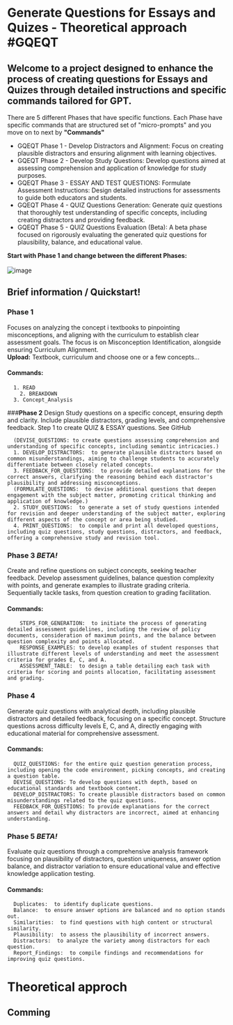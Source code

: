 # Generate Questions for Essays and Quizes - Theoretical approach #GQEQT

## Welcome to a project designed to enhance the process of creating questions for Essays and Quizes through detailed instructions and specific commands tailored for GPT. 

There are 5 different Phases that have specific functions. Each Phase have specific commands that are structured set of "micro-prompts" and you move on to next by **"Commands"** 
<ul>
  <li>GQEQT Phase 1 - Develop Distractors and Alignment: Focus on creating plausible distractors and ensuring alignment with learning objectives.</li>
  <li>GQEQT Phase 2 - Develop Study Questions: Develop questions aimed at assessing comprehension and application of knowledge for study purposes.</li>
  <li>GQEQT Phase 3 - ESSAY AND TEST QUESTIONS: Formulate Assessment Instructions: Design detailed instructions for assessments to guide both educators and students.</li>
  <li>GQEQT Phase 4 - QUIZ Questions Generation: Generate quiz questions that thoroughly test understanding of specific concepts, including creating distractors and providing feedback.</li>
  <li>GQEQT Phase 5 - QUIZ Questions Evaluation (Beta): A beta phase focused on rigorously evaluating the generated quiz questions for plausibility, balance, and educational value.</li>
</ul>


**Start with **Phase 1** and change between the different Phases:**   
<br>![image](https://github.com/tikankika/Generate-Questions-for-Essay-and-Quiz---Theoretical-approach/assets/163601082/365b9a7a-5959-4964-bf6a-bf83a27db62a) </br>




## Brief information / Quickstart!

### **Phase 1** 
Focuses on analyzing the concept i textbooks to pinpointing misconceptions, and aligning with the curriculum to establish clear assessment goals. The focus is on Misconception Identification, alongside ensuring Curriculum Alignment.
<br> **Upload:** Textbook, curriculum and choose one or a few concepts... <br/> 
#### Commands: 
      1. READ 
    	2. BREAKDOWN 
      3. Concept_Analysis
       
  

 
###**Phase 2** 
Design Study questions on a specific concept, ensuring depth and clarity. Include plausible distractors, grading levels, and comprehensive feedback. Step 1 to create QUIZ & ESSAY questions. See GitHub
    
      (DEVISE_QUESTIONS: to create questions assessing comprehension and understanding of specific concepts, including semantic intricacies.)
      1. DEVELOP_DISTRACTORS:  to generate plausible distractors based on common misunderstandings, aiming to challenge students to accurately differentiate between closely related concepts.
      3. FEEDBACK_FOR_QUESTIONS:  to provide detailed explanations for the correct answers, clarifying the reasoning behind each distractor's plausibility and addressing misconceptions.
      (FORMULATE_QUESTIONS:  to devise additional questions that deepen engagement with the subject matter, promoting critical thinking and application of knowledge.)
      2. STUDY_QUESTIONS:  to generate a set of study questions intended for revision and deeper understanding of the subject matter, exploring different aspects of the concept or area being studied.
      4. PRINT_QUESTIONS:  to compile and print all developed questions, including quiz questions, study questions, distractors, and feedback, offering a comprehensive study and revision tool.
    


### Phase 3 *BETA!*
Create and refine questions on subject concepts, seeking teacher feedback. Develop assessment guidelines, balance question complexity with points, and generate examples to illustrate grading criteria. Sequentially tackle tasks, from question creation to grading facilitation.
#### Commands:
        STEPS_FOR_GENERATION:  to initiate the process of generating detailed assessment guidelines, including the review of policy documents, consideration of maximum points, and the balance between question complexity and points allocated.
        RESPONSE_EXAMPLES: to develop examples of student responses that illustrate different levels of understanding and meet the assessment criteria for grades E, C, and A.        
        ASSESSMENT_TABLE:  to design a table detailing each task with criteria for scoring and points allocation, facilitating assessment and grading.

### Phase 4
Generate quiz questions with analytical depth, including plausible distractors and detailed feedback, focusing on a specific concept. Structure questions across difficulty levels E, C, and A, directly engaging with educational material for comprehensive assessment.


#### Commands:
      QUIZ_QUESTIONS: for the entire quiz question generation process, including opening the code environment, picking concepts, and creating a question table.
      DEVISE_QUESTIONS: To develop questions with depth, based on educational standards and textbook content.
      DEVELOP_DISTRACTORS: To create plausible distractors based on common misunderstandings related to the quiz questions.
      FEEDBACK_FOR_QUESTIONS: To provide explanations for the correct answers and detail why distractors are incorrect, aimed at enhancing understanding.
    

### Phase 5 *BETA!*
Evaluate quiz questions through a comprehensive analysis framework focusing on plausibility of distractors, question uniqueness, answer option balance, and distractor variation to ensure educational value and effective knowledge application testing.
#### Commands:

      Duplicates:  to identify duplicate questions.
      Balance:  to ensure answer options are balanced and no option stands out.
      Similarities:  to find questions with high content or structural similarity.
      Plausibility:  to assess the plausibility of incorrect answers.
      Distractors:  to analyze the variety among distractors for each question.
      Report_Findings:  to compile findings and recommendations for improving quiz questions.


# Theoretical approch 

## Comming
